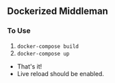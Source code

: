 ## Dockerized Middleman

### To Use

1. `docker-compose build`
1. `docker-compose up`

* That's it!
* Live reload should be enabled.
